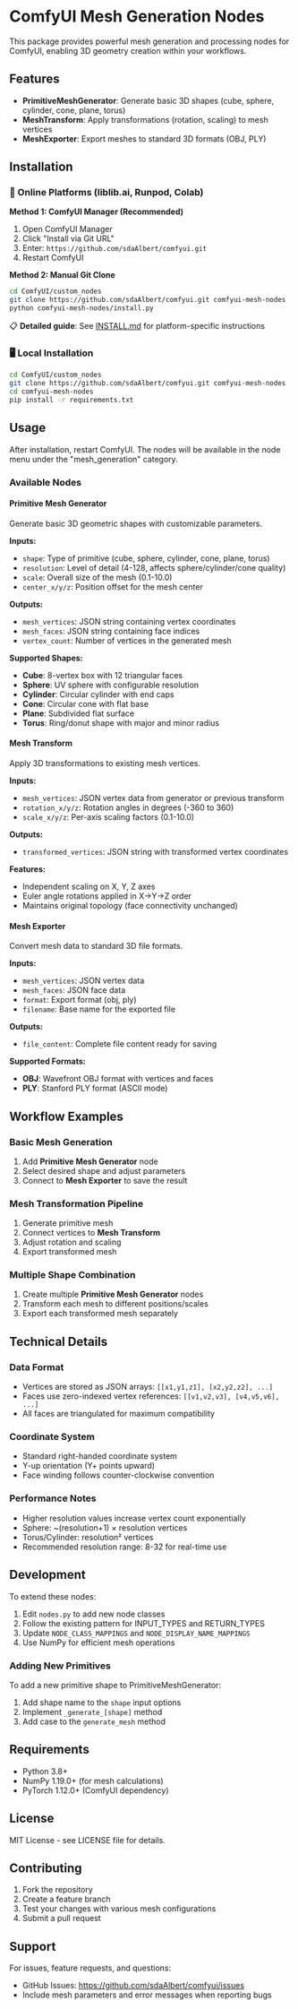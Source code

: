 # ComfyUI Mesh Generation Nodes

This package provides powerful mesh generation and processing nodes for ComfyUI, enabling 3D geometry creation within your workflows.

## Features

- **PrimitiveMeshGenerator**: Generate basic 3D shapes (cube, sphere, cylinder, cone, plane, torus)
- **MeshTransform**: Apply transformations (rotation, scaling) to mesh vertices
- **MeshExporter**: Export meshes to standard 3D formats (OBJ, PLY)

## Installation

### 🚀 Online Platforms (liblib.ai, Runpod, Colab)

**Method 1: ComfyUI Manager (Recommended)**
1. Open ComfyUI Manager
2. Click "Install via Git URL"  
3. Enter: `https://github.com/sdaAlbert/comfyui.git`
4. Restart ComfyUI

**Method 2: Manual Git Clone**
```bash
cd ComfyUI/custom_nodes
git clone https://github.com/sdaAlbert/comfyui.git comfyui-mesh-nodes
python comfyui-mesh-nodes/install.py
```

📋 **Detailed guide**: See [INSTALL.md](INSTALL.md) for platform-specific instructions

### 🖥️ Local Installation

```bash
cd ComfyUI/custom_nodes
git clone https://github.com/sdaAlbert/comfyui.git comfyui-mesh-nodes
cd comfyui-mesh-nodes
pip install -r requirements.txt
```

## Usage

After installation, restart ComfyUI. The nodes will be available in the node menu under the "mesh_generation" category.

### Available Nodes

#### Primitive Mesh Generator
Generate basic 3D geometric shapes with customizable parameters.

**Inputs:**
- `shape`: Type of primitive (cube, sphere, cylinder, cone, plane, torus)
- `resolution`: Level of detail (4-128, affects sphere/cylinder/cone quality)  
- `scale`: Overall size of the mesh (0.1-10.0)
- `center_x/y/z`: Position offset for the mesh center

**Outputs:**
- `mesh_vertices`: JSON string containing vertex coordinates
- `mesh_faces`: JSON string containing face indices  
- `vertex_count`: Number of vertices in the generated mesh

**Supported Shapes:**
- **Cube**: 8-vertex box with 12 triangular faces
- **Sphere**: UV sphere with configurable resolution
- **Cylinder**: Circular cylinder with end caps
- **Cone**: Circular cone with flat base
- **Plane**: Subdivided flat surface
- **Torus**: Ring/donut shape with major and minor radius

#### Mesh Transform
Apply 3D transformations to existing mesh vertices.

**Inputs:**
- `mesh_vertices`: JSON vertex data from generator or previous transform
- `rotation_x/y/z`: Rotation angles in degrees (-360 to 360)
- `scale_x/y/z`: Per-axis scaling factors (0.1-10.0)

**Outputs:**
- `transformed_vertices`: JSON string with transformed vertex coordinates

**Features:**
- Independent scaling on X, Y, Z axes
- Euler angle rotations applied in X→Y→Z order
- Maintains original topology (face connectivity unchanged)

#### Mesh Exporter
Convert mesh data to standard 3D file formats.

**Inputs:**
- `mesh_vertices`: JSON vertex data
- `mesh_faces`: JSON face data
- `format`: Export format (obj, ply)
- `filename`: Base name for the exported file

**Outputs:**
- `file_content`: Complete file content ready for saving

**Supported Formats:**
- **OBJ**: Wavefront OBJ format with vertices and faces
- **PLY**: Stanford PLY format (ASCII mode)

## Workflow Examples

### Basic Mesh Generation
1. Add **Primitive Mesh Generator** node
2. Select desired shape and adjust parameters  
3. Connect to **Mesh Exporter** to save the result

### Mesh Transformation Pipeline
1. Generate primitive mesh
2. Connect vertices to **Mesh Transform** 
3. Adjust rotation and scaling
4. Export transformed mesh

### Multiple Shape Combination
1. Create multiple **Primitive Mesh Generator** nodes
2. Transform each mesh to different positions/scales
3. Export each transformed mesh separately

## Technical Details

### Data Format
- Vertices are stored as JSON arrays: `[[x1,y1,z1], [x2,y2,z2], ...]`
- Faces use zero-indexed vertex references: `[[v1,v2,v3], [v4,v5,v6], ...]`
- All faces are triangulated for maximum compatibility

### Coordinate System
- Standard right-handed coordinate system
- Y-up orientation (Y+ points upward)
- Face winding follows counter-clockwise convention

### Performance Notes
- Higher resolution values increase vertex count exponentially
- Sphere: ~(resolution+1) × resolution vertices
- Torus/Cylinder: resolution² vertices
- Recommended resolution range: 8-32 for real-time use

## Development

To extend these nodes:

1. Edit `nodes.py` to add new node classes
2. Follow the existing pattern for INPUT_TYPES and RETURN_TYPES
3. Update `NODE_CLASS_MAPPINGS` and `NODE_DISPLAY_NAME_MAPPINGS`
4. Use NumPy for efficient mesh operations

### Adding New Primitives
To add a new primitive shape to PrimitiveMeshGenerator:
1. Add shape name to the `shape` input options
2. Implement `_generate_[shape]` method
3. Add case to the `generate_mesh` method

## Requirements

- Python 3.8+
- NumPy 1.19.0+ (for mesh calculations)
- PyTorch 1.12.0+ (ComfyUI dependency)

## License

MIT License - see LICENSE file for details.

## Contributing

1. Fork the repository
2. Create a feature branch
3. Test your changes with various mesh configurations
4. Submit a pull request

## Support

For issues, feature requests, and questions:
- GitHub Issues: https://github.com/sdaAlbert/comfyui/issues
- Include mesh parameters and error messages when reporting bugs